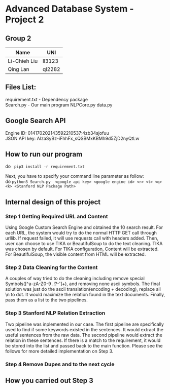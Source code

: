 # Advanced Database System - Project 2

## Group 2
|  Name      |  UNI   |
|------------|--------|
|Li-Chieh Liu| ll3123 |
|  Qing Lan  | ql2282 |

## Files List:
requirement.txt - Dependency package<br>
Search.py - Our main program
NLPCore.py
data.py 


## Google Search API
Engine ID: 014170202143592210537:4zb34sjofuu<br> 
JSON API key: AIzaSyBz-iFhhFx_sQSBMxKBMh9d5ZjD2nyQtLw

## How to run our program
do `` pip3 install -r requirement.txt`` <br>

Next, you have to specify your command line parameter as follow: <br>
do ``python3 Search.py  <google api key> <google engine id> <r> <t> <q> <k> <Stanford NLP Package Path>`` <br>


## Internal design of this project

### Step 1 Getting Required URL and Content
Using Google Custom Search Engine and obtained the 10 search result. For each URL, the system would try to do the normal HTTP GET call through urllib. If request failed, it will use requests call with headers added. Then, user can choose to use TIKA or BeautifulSoup to do the text cleaning. TIKA was chosen by default. For TIKA configuration, Content will be extracted. For BeautifulSoup, the visible content from HTML will be extracted.

### Step 2 Data Cleaning for the Content
A couples of way tried to do the cleaning including remove special Symbols(\[^a-zA-Z0-9 .!?-\']+), and removing none ascii symbols. The final solution was just do the ascii translation(encoding + decoding), replace all \n to dot. It would maximize the relation found in the text documents. Finally, pass them as a list to the two pipelines.

### Step 3 Stanford NLP Relation Extraction
Two pipeline was inplemented in our case. The first pipeline are specifically used to find if some keywords existed in the sentences. It would extract the useful sentences from the raw data. The second pipeline would extract the relation in these sentences. If there is a match to the requirement, it would be stored into the list and passed back to the main function. Please see the follows for more detailed implementation on Step 3.

### Step 4 Remove Dupes and to the next cycle



## How you carried out Step 3



